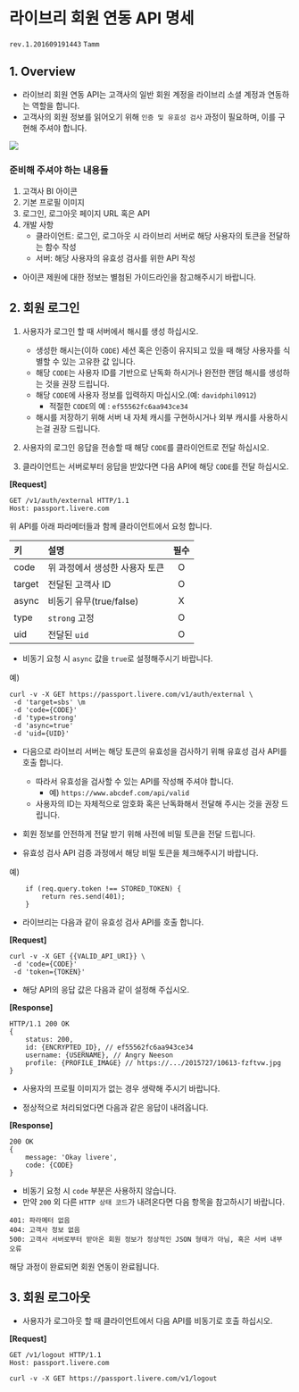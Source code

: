 # 라이브리 회원 연동 API 명세
``rev.1.201609191443`` ``Tamm``

## 1. Overview

- 라이브리 회원 연동 API는 고객사의 일반 회원 계정을 라이브리 소셜 계정과 연동하는 역할을 합니다.
- 고객사의 회원 정보를 읽어오기 위해 `인증 및 유효성 검사` 과정이 필요하며, 이를 구현해 주셔야 합니다.

![](http://test.livere.co.kr/passport.sample/external.png)

### 준비해 주셔야 하는 내용들

1. 고객사 BI 아이콘
2. 기본 프로필 이미지
3. 로그인, 로그아웃 페이지 URL 혹은 API
4. 개발 사항
	- 클라이언트: 로그인, 로그아웃 시 라이브리 서버로 해당 사용자의 토큰을 전달하는 함수 작성
	- 서버: 해당 사용자의 유효성 검사를 위한 API 작성

* 아이콘 제원에 대한 정보는 별첨된 가이드라인을 참고해주시기 바랍니다.

## 2. 회원 로그인

1. 사용자가 로그인 할 때 서버에서 해시를 생성 하십시오.
	- 생성한 해시는(이하 ``CODE``) 세션 혹은 인증이 유지되고 있을 때 해당 사용자를 식별할 수 있는 고유한 값 입니다.
	- 해당 `CODE`는 사용자 ID를 기반으로 난독화 하시거나 완전한 랜덤 해시를 생성하는 것을 권장 드립니다.
	- 해당 ``CODE``에 사용자 정보를 입력하지 마십시오.(예: ``davidphil0912``)
		- 적절한 ``CODE``의 예 : ``ef55562fc6aa943ce34``
	- 해시를 저장하기 위해 서버 내 자체 캐시를 구현하시거나 외부 캐시를 사용하시는걸 권장 드립니다.

2. 사용자의 로그인 응답을 전송할 때 해당 ``CODE``를 클라이언트로 전달 하십시오.
3. 클라이언트는 서버로부터 응답을 받았다면 다음 API에 해당 `CODE`를 전달 하십시오.

**[Request]**

```
GET /v1/auth/external HTTP/1.1
Host: passport.livere.com
```

위 API를 아래 파라메터들과 함께 클라이언트에서 요청 합니다.

| 키  | 설명 | 필수         |
| :-------- | :-------------------- | :--: |
| code     | 위 과정에서 생성한 사용자 토큰  | O   |
| target   | 전달된 고객사 ID      | O   |
| async    | 비동기 유무(true/false)          | X   |
| type      | `strong` 고정        | O    |
| uid      | 전달된 `uid`        | O    |

* 비동기 요청 시 `async` 값을 `true`로 설정해주시기 바랍니다.

예)

```
curl -v -X GET https://passport.livere.com/v1/auth/external \
 -d 'target=sbs' \m
 -d 'code={CODE}'
 -d 'type=strong'
 -d 'async=true'
 -d 'uid={UID}'
```

- 다음으로 라이브리 서버는 해당 토큰의 유효성을 검사하기 위해 유효성 검사 API를 호출 합니다.
	- 따라서 유효성을 검사할 수 있는 API를 작성해 주셔야 합니다.
		- 예) `https://www.abcdef.com/api/valid`
	- 사용자의 ID는 자체적으로 암호화 혹은 난독화해서 전달해 주시는 것을 권장 드립니다.

- 회원 정보를 안전하게 전달 받기 위해 사전에 비밀 토큰을 전달 드립니다.
- 유효성 검사 API 검증 과정에서 해당 비밀 토큰을 체크해주시기 바랍니다.

예)

```
	if (req.query.token !== STORED_TOKEN) {
		return res.send(401);
	}
```

- 라이브리는 다음과 같이 유효성 검사 API를 호출 합니다.

**[Request]**

```
curl -v -X GET {{VALID_API_URI}} \
 -d 'code={CODE}'
 -d 'token={TOKEN}'
```

- 해당 API의 응답 값은 다음과 같이 설정해 주십시오.

**[Response]**

```
HTTP/1.1 200 OK
{
	status: 200,
	id: {ENCRYPTED_ID}, // ef55562fc6aa943ce34
    username: {USERNAME}, // Angry Neeson
	profile: {PROFILE_IMAGE} // https://.../2015727/10613-fzftvw.jpg
}
```

* 사용자의 프로필 이미지가 없는 경우 생략해 주시기 바랍니다.

- 정상적으로 처리되었다면 다음과 같은 응답이 내려옵니다.

**[Response]**

```
200 OK
{
	message: 'Okay livere',
	code: {CODE}
}
```

- 비동기 요청 시 `code` 부분은 사용하지 않습니다.
- 만약 `200` 외 다른 `HTTP 상태 코드`가 내려온다면 다음 항목을 참고하시기 바랍니다.

```
401: 파라메터 없음
404: 고객사 정보 없음
500: 고객사 서버로부터 받아온 회원 정보가 정상적인 JSON 형태가 아님, 혹은 서버 내부 오류
```

해당 과정이 완료되면 회원 연동이 완료됩니다.

## 3. 회원 로그아웃

- 사용자가 로그아웃 할 때 클라이언트에서 다음 API를 비동기로 호출 하십시오.

**[Request]**

```
GET /v1/logout HTTP/1.1
Host: passport.livere.com
```

```
curl -v -X GET https://passport.livere.com/v1/logout
```
